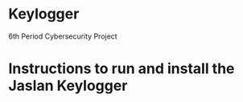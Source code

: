 # Keylogger
6th Period Cybersecurity Project

# Instructions to run and install the Jaslan Keylogger

